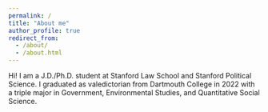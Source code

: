 ```yaml
---
permalink: /
title: "About me"
author_profile: true
redirect_from: 
  - /about/
  - /about.html
---
```


Hi! I am a J.D./Ph.D. student at Stanford Law School and Stanford Political Science. I graduated as valedictorian from Dartmouth College in 2022 with a triple major in Government, Environmental Studies, and Quantitative Social Science.


<!-- Affiliations
======
[RegLab @ Stanford Law School](https://reglab.stanford.edu/) -->
